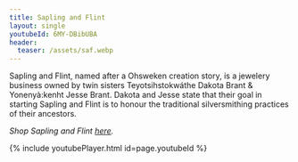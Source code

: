 ```yaml
---
title: Sapling and Flint
layout: single
youtubeId: 6MY-DBibUBA
header:
  teaser: /assets/saf.webp
---
```

Sapling and Flint, named after a Ohsweken creation story, is a jewelery business owned by twin sisters Teyotsihstokwáthe Dakota Brant & Yonenyà:kenht Jesse Brant. Dakota and Jesse state that their goal in starting Sapling and Flint is to honour the traditional silversmithing practices of their ancestors. 

*Shop Sapling and Flint [here](https://www.saplingandflint.ca/).*

{% include youtubePlayer.html id=page.youtubeId %}

